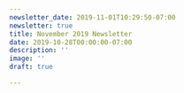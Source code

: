 ```yaml
---
newsletter_date: 2019-11-01T10:29:50-07:00
newsletter: true
title: November 2019 Newsletter
date: 2019-10-28T00:00:00-07:00
description: ''
image: ''
draft: true

---
```

